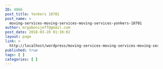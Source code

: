 ```yaml
---
ID: 4066
post_title: Yonkers 10701
post_name: >
  moving-services-moving-services-moving-services-yonkers-10701
author: mrgabonijeff@gmail.com
post_date: 2018-03-28 01:38:02
layout: page
link: >
  http://localhost/wordpress/moving-services-moving-services-moving-services-yonkers-10701/
published: true
tags: [ ]
categories: [ ]
---
```

